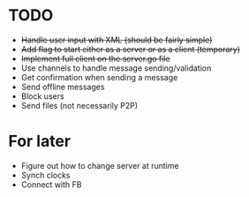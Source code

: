# TODO
- <del>Handle user input with XML (should be fairly simple)</del>
- <del>Add flag to start either as a server or as a client (temporary)</del>
- <del>Implement full client on the server.go file</del>
- Use channels to handle message sending/validation
- Get confirmation when sending a message
- Send offline messages
- Block users
- Send files (not necessarily P2P)

# For later
- Figure out how to change server at runtime
- Synch clocks
- Connect with FB